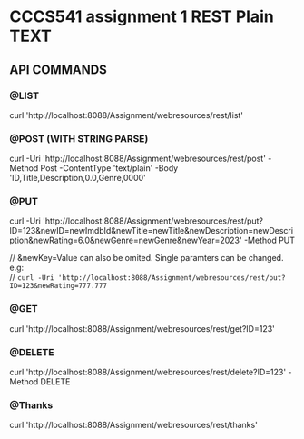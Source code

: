 # CCCS541 assignment 1 REST Plain TEXT

## API COMMANDS

### @LIST 
curl 'http://localhost:8088/Assignment/webresources/rest/list'

### @POST (WITH STRING PARSE)
curl -Uri 'http://localhost:8088/Assignment/webresources/rest/post' -Method Post -ContentType 'text/plain' -Body 'ID,Title,Description,0.0,Genre,0000'

### @PUT 
curl -Uri 'http://localhost:8088/Assignment/webresources/rest/put?ID=123&newID=newImdbId&newTitle=newTitle&newDescription=newDescription&newRating=6.0&newGenre=newGenre&newYear=2023' -Method PUT

// &newKey=Value can also be omited. Single paramters can be changed. e.g:  
// `curl -Uri 'http://localhost:8088/Assignment/webresources/rest/put?ID=123&newRating=777.777`

### @GET 
curl 'http://localhost:8088/Assignment/webresources/rest/get?ID=123'

### @DELETE
curl 'http://localhost:8088/Assignment/webresources/rest/delete?ID=123' -Method DELETE

### @Thanks 
curl 'http://localhost:8088/Assignment/webresources/rest/thanks'





